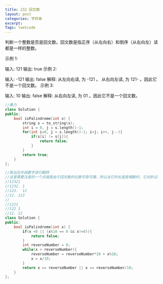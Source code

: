 ```yaml
---
title: 232 回文数
layout: post
categories: 字符串
excerpt: 
Tags: leetcode
---
```


判断一个整数是否是回文数。回文数是指正序（从左向右）和倒序（从右向左）读都是一样的整数。

示例 1:

输入: 121
输出: true
示例 2:

输入: -121
输出: false
解释: 从左向右读, 为 -121 。 从右向左读, 为 121- 。因此它不是一个回文数。
示例 3:

输入: 10
输出: false
解释: 从右向左读, 为 01 。因此它不是一个回文数。

```c++
//暴力
class Solution {
public:
    bool isPalindrome(int x) {
        string s = to_string(x);
        int i = 0, j = s.length()-1;
        for(int i=0, j = s.length()-1; i<j; i++, j--){
            if(s[i] != s[j]){
                return false;
            }
        }
        return true;
    }
};
```

```c++
//取出后半段数字进行翻转
//这里需要注意的一个点就是由于回文数的位数可奇可偶，所以当它的长度是偶数时，它对折过来应该是相等的；当它的长度是奇数时，那么它对折过来后，有一个的长度需要去掉一位数（除以 10 并取整)
//12321
//1232. 1
//123.  12
//12. 123
//
//1221
//122 1
//12. 12
class Solution {
public:
    bool isPalindrome(int x) {
        if(x <0 || (x%10 == 0 && x!=0)){
            return false;
        }
        int reverseNumber = 0;
        while(x > reverseNumber){
            reverseNumber = reverseNumber*10 + x%10;
            x = x/10;
        }
        return x == reverseNumber || x == reverseNumber/10;
    }
};
```

